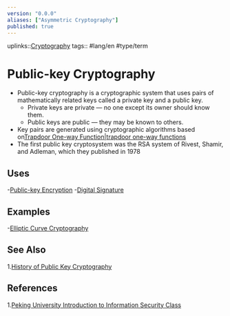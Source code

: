 ```yaml
---
version: "0.0.0"
aliases: ["Asymmetric Cryptography"]
published: true
---
```

uplinks::[Cryptography](./Cryptography.md)
tags:: #lang/en #type/term 
# Public-key Cryptography
- Public-key cryptography is a cryptographic system that uses pairs of mathematically related keys called a private key and a public key.
	- Private keys are private — no one except its owner should know them.
	- Public keys are public — they may be known to others.
- Key pairs are generated using cryptographic algorithms based on[Trapdoor One-way Function|trapdoor one-way functions](./Trapdoor%20One-way%20Function|trapdoor%20one-way%20functions.md)
- The first public key cryptosystem was the RSA system of Rivest, Shamir, and Adleman, which they published in 1978
## Uses
-[Public-key Encryption](./Public-key%20Encryption.md)
-[Digital Signature](./Digital%20Signature.md)

## Examples
-[Elliptic Curve Cryptography](./Elliptic%20Curv%20Cryptography.md)

## See Also
1.[History of Public Key Cryptography](./History%20of%20Public%20Key%20Cryptography.md)

## References
1.[Peking University Introduction to Information Security Class](./Peking%20University%20Introduction%20to%20Information%20Security%20Class.md)

